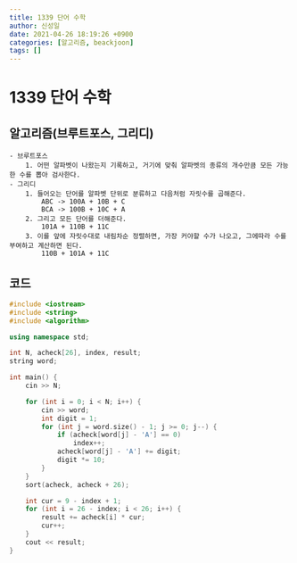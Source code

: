 ```yaml
---
title: 1339 단어 수학
author: 신성일
date: 2021-04-26 18:19:26 +0900
categories: [알고리즘, beackjoon]
tags: []
---
```


# 1339 단어 수학

## 알고리즘(브루트포스, 그리디)

    - 브루트포스
    	1. 어떤 알파벳이 나왔는지 기록하고, 거기에 맞춰 알파벳의 종류의 개수만큼 모든 가능한 수를 뽑아 검사한다.
    - 그리디
    	1. 들어오는 단어를 알파벳 단위로 분류하고 다음처럼 자릿수를 곱해준다.
    		ABC -> 100A + 10B + C
    		BCA -> 100B + 10C + A
    	2. 그리고 모든 단어를 더해준다.
    		101A + 110B + 11C
    	3. 이를 앞에 자릿수대로 내림차순 정렬하면, 가장 커야할 수가 나오고, 그에따라 수를 부여하고 계산하면 된다.
    		110B + 101A + 11C

## 코드

```cpp
#include <iostream>
#include <string>
#include <algorithm>

using namespace std;

int N, acheck[26], index, result;
string word;

int main() {
	cin >> N;

	for (int i = 0; i < N; i++) {
		cin >> word;
		int digit = 1;
		for (int j = word.size() - 1; j >= 0; j--) {
			if (acheck[word[j] - 'A'] == 0)
				index++;
			acheck[word[j] - 'A'] += digit;
			digit *= 10;
		}
	}
	sort(acheck, acheck + 26);

	int cur = 9 - index + 1;
	for (int i = 26 - index; i < 26; i++) {
		result += acheck[i] * cur;
		cur++;
	}
	cout << result;
}
```
